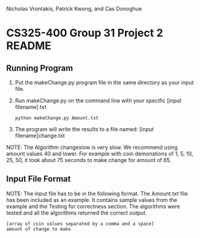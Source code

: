 Nicholas Vrontakis, Patrick Kwong, and Cas Donoghue 
# CS325-400 Group 31 Project 2 README

## Running Program
1. Put the makeChange.py program file in the same directory as your input file.
2. Run makeChange.py on the command line with your specific [input filename].txt

   ```
   python makeChange.py Amount.txt
   ```
3. The program will write the results to a file named: [input filename]change.txt

NOTE: The Algorithm changeslow is very slow. We recommend using amount values 40 and lower. For example with coin demonations of 1, 5, 10, 25, 50, it took about 75 seconds to make change for amount of 65.

## Input File Format
NOTE: The input file has to be in the following format. The Amount.txt file has been included as an example. It contains sample values from the example and the Testing for correctness section. The algorithms were tested and all the algorithms returned the correct output.

   ```
   [array of coin values separated by a comma and a space]
   amount of change to make
   ```
